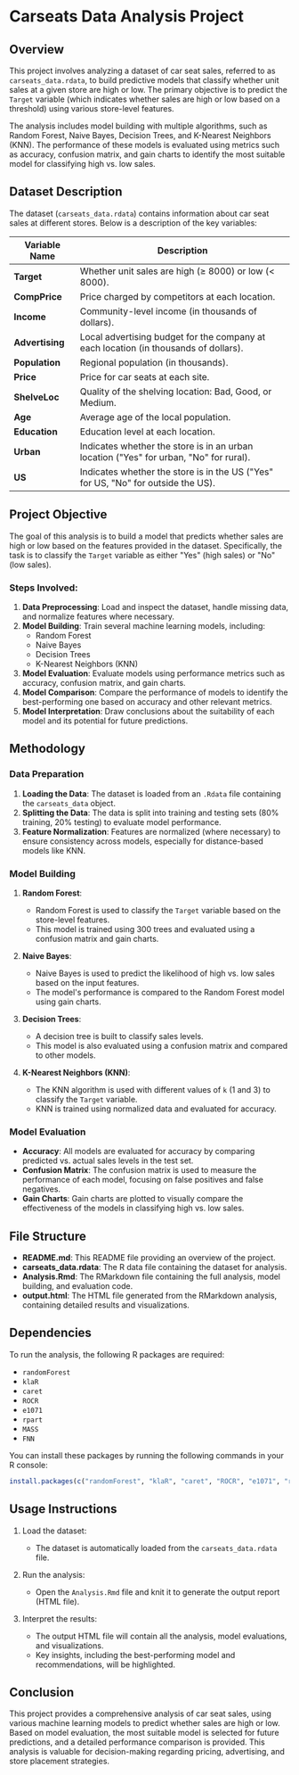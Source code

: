 # Carseats Data Analysis Project

## Overview

This project involves analyzing a dataset of car seat sales, referred to as `carseats_data.rdata`, to build predictive models that classify whether unit sales at a given store are high or low. The primary objective is to predict the `Target` variable (which indicates whether sales are high or low based on a threshold) using various store-level features.

The analysis includes model building with multiple algorithms, such as Random Forest, Naive Bayes, Decision Trees, and K-Nearest Neighbors (KNN). The performance of these models is evaluated using metrics such as accuracy, confusion matrix, and gain charts to identify the most suitable model for classifying high vs. low sales.

## Dataset Description

The dataset (`carseats_data.rdata`) contains information about car seat sales at different stores. Below is a description of the key variables:

| Variable Name | Description |
|----------------|-------------|
| **Target** | Whether unit sales are high (≥ 8000) or low (< 8000). |
| **CompPrice** | Price charged by competitors at each location. |
| **Income** | Community-level income (in thousands of dollars). |
| **Advertising** | Local advertising budget for the company at each location (in thousands of dollars). |
| **Population** | Regional population (in thousands). |
| **Price** | Price for car seats at each site. |
| **ShelveLoc** | Quality of the shelving location: Bad, Good, or Medium. |
| **Age** | Average age of the local population. |
| **Education** | Education level at each location. |
| **Urban** | Indicates whether the store is in an urban location ("Yes" for urban, "No" for rural). |
| **US** | Indicates whether the store is in the US ("Yes" for US, "No" for outside the US). |

## Project Objective

The goal of this analysis is to build a model that predicts whether sales are high or low based on the features provided in the dataset. Specifically, the task is to classify the `Target` variable as either "Yes" (high sales) or "No" (low sales).

### Steps Involved:
1. **Data Preprocessing**: Load and inspect the dataset, handle missing data, and normalize features where necessary.
2. **Model Building**: Train several machine learning models, including:
   - Random Forest
   - Naive Bayes
   - Decision Trees
   - K-Nearest Neighbors (KNN)
3. **Model Evaluation**: Evaluate models using performance metrics such as accuracy, confusion matrix, and gain charts.
4. **Model Comparison**: Compare the performance of models to identify the best-performing one based on accuracy and other relevant metrics.
5. **Model Interpretation**: Draw conclusions about the suitability of each model and its potential for future predictions.

## Methodology

### Data Preparation

1. **Loading the Data**: The dataset is loaded from an `.Rdata` file containing the `carseats_data` object.
2. **Splitting the Data**: The data is split into training and testing sets (80% training, 20% testing) to evaluate model performance.
3. **Feature Normalization**: Features are normalized (where necessary) to ensure consistency across models, especially for distance-based models like KNN.

### Model Building

1. **Random Forest**:
   - Random Forest is used to classify the `Target` variable based on the store-level features.
   - This model is trained using 300 trees and evaluated using a confusion matrix and gain charts.
   
2. **Naive Bayes**:
   - Naive Bayes is used to predict the likelihood of high vs. low sales based on the input features.
   - The model's performance is compared to the Random Forest model using gain charts.

3. **Decision Trees**:
   - A decision tree is built to classify sales levels.
   - This model is also evaluated using a confusion matrix and compared to other models.

4. **K-Nearest Neighbors (KNN)**:
   - The KNN algorithm is used with different values of `k` (1 and 3) to classify the `Target` variable.
   - KNN is trained using normalized data and evaluated for accuracy.

### Model Evaluation

- **Accuracy**: All models are evaluated for accuracy by comparing predicted vs. actual sales levels in the test set.
- **Confusion Matrix**: The confusion matrix is used to measure the performance of each model, focusing on false positives and false negatives.
- **Gain Charts**: Gain charts are plotted to visually compare the effectiveness of the models in classifying high vs. low sales.

## File Structure

- **README.md**: This README file providing an overview of the project.
- **carseats_data.rdata**: The R data file containing the dataset for analysis.
- **Analysis.Rmd**: The RMarkdown file containing the full analysis, model building, and evaluation code.
- **output.html**: The HTML file generated from the RMarkdown analysis, containing detailed results and visualizations.

## Dependencies

To run the analysis, the following R packages are required:

- `randomForest`
- `klaR`
- `caret`
- `ROCR`
- `e1071`
- `rpart`
- `MASS`
- `FNN`

You can install these packages by running the following commands in your R console:

```r
install.packages(c("randomForest", "klaR", "caret", "ROCR", "e1071", "rpart", "MASS", "FNN"))
```

## Usage Instructions

1. Load the dataset:
   - The dataset is automatically loaded from the `carseats_data.rdata` file.
   
2. Run the analysis:
   - Open the `Analysis.Rmd` file and knit it to generate the output report (HTML file).
   
3. Interpret the results:
   - The output HTML file will contain all the analysis, model evaluations, and visualizations.
   - Key insights, including the best-performing model and recommendations, will be highlighted.

## Conclusion

This project provides a comprehensive analysis of car seat sales, using various machine learning models to predict whether sales are high or low. Based on model evaluation, the most suitable model is selected for future predictions, and a detailed performance comparison is provided. This analysis is valuable for decision-making regarding pricing, advertising, and store placement strategies.
